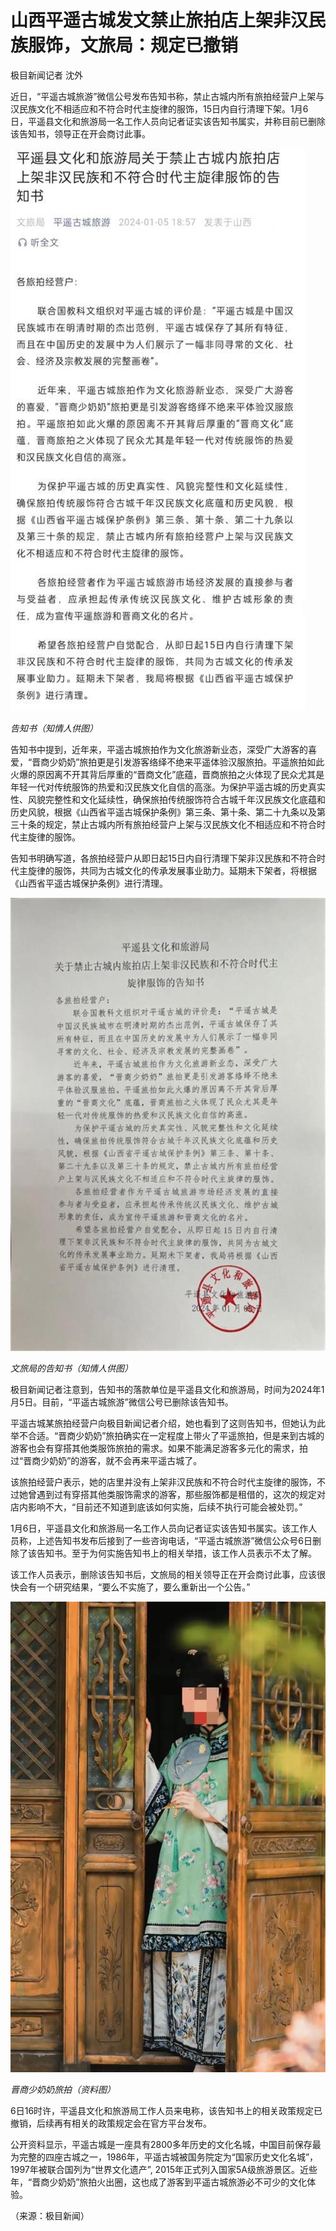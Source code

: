 # 山西平遥古城发文禁止旅拍店上架非汉民族服饰，文旅局：规定已撤销

极目新闻记者 沈外

近日，“平遥古城旅游”微信公号发布告知书称，禁止古城内所有旅拍经营户上架与汉民族文化不相适应和不符合时代主旋律的服饰，15日内自行清理下架。1月6日，平遥县文化和旅游局一名工作人员向记者证实该告知书属实，并称目前已删除该告知书，领导正在开会商讨此事。

![f02262fede8efcb43b20a308b43536cb.jpg](https://raw.githubusercontent.com/qqhsx/qqnews_image/main/2024/01/06/山西平遥古城发文禁止旅拍店上架非汉民族服饰，文旅局：规定已撤销/f02262fede8efcb43b20a308b43536cb.jpg)

 _告知书（知情人供图）_

告知书中提到，近年来，平遥古城旅拍作为文化旅游新业态，深受广大游客的喜爱，“晋商少奶奶”旅拍更是引发游客络绎不绝来平遥体验汉服旅拍。平遥旅拍如此火爆的原因离不开其背后厚重的“晋商文化”底蕴，晋商旅拍之火体现了民众尤其是年轻一代对传统服饰的热爱和汉民族文化自信的高涨。为保护平遥古城的历史真实性、风貌完整性和文化延续性，确保旅拍传统服饰符合古城千年汉民族文化底蕴和历史风貌，根据《山西省平遥古城保护条例》第三条、第十条、第二十九条以及第三十条的规定，禁止古城内所有旅拍经营户上架与汉民族文化不相适应和不符合时代主旋律的服饰。

告知书明确写道，各旅拍经营户从即日起15日内自行清理下架非汉民族和不符合时代主旋律的服饰，共同为古城文化的传承发展事业助力。延期未下架者，将根据《山西省平遥古城保护条例》进行清理。

![6c8b91a5f9f7e491fe0b3b490f51c49d.jpg](https://raw.githubusercontent.com/qqhsx/qqnews_image/main/2024/01/06/山西平遥古城发文禁止旅拍店上架非汉民族服饰，文旅局：规定已撤销/6c8b91a5f9f7e491fe0b3b490f51c49d.jpg)

_文旅局的告知书（知情人供图）_

极目新闻记者注意到，告知书的落款单位是平遥县文化和旅游局，时间为2024年1月5日。目前，“平遥古城旅游”微信公号已删除该告知书。

平遥古城某旅拍经营户向极目新闻记者介绍，她也看到了这则告知书，但她认为此举不合适。“晋商少奶奶”旅拍确实在一定程度上带火了平遥旅拍，但是来到古城的游客也会有穿搭其他类服饰旅拍的需求。如果不能满足游客多元化的需求，拍过“晋商少奶奶”的游客，就不会再来平遥古城了。

该旅拍经营户表示，她的店里并没有上架非汉民族和不符合时代主旋律的服饰，不过她曾遇到过有穿搭其他类服饰需求的游客，那些服饰都是租借的，这次的规定对店内影响不大，“目前还不知道到底该如何实施，后续不执行可能会被处罚。”

1月6日，平遥县文化和旅游局一名工作人员向记者证实该告知书属实。该工作人员称，上述告知书发布后接到了一些咨询电话，“平遥古城旅游”微信公众号6日删除了该告知书。至于为何实施告知书上的相关举措，该工作人员表示不太了解。

该工作人员表示，删除该告知书后，文旅局的相关领导正在开会商讨此事，应该很快会有一个研究结果，“要么不实施了，要么重新出一个公告。”

![fc4cb737ed9fff4845f2033ed9e1e08e.jpg](https://raw.githubusercontent.com/qqhsx/qqnews_image/main/2024/01/06/山西平遥古城发文禁止旅拍店上架非汉民族服饰，文旅局：规定已撤销/fc4cb737ed9fff4845f2033ed9e1e08e.jpg)

_晋商少奶奶旅拍（资料图）_

6日16时许，平遥县文化和旅游局工作人员来电称，该告知书上的相关政策规定已撤销，后续再有相关的政策规定会在官方平台发布。

公开资料显示，平遥古城是一座具有2800多年历史的文化名城，中国目前保存最为完整的四座古城之一，1986年，平遥古城被国务院定为“国家历史文化名城”，1997年被联合国列为“世界文化遗产”,
2015年正式列入国家5A级旅游景区。近些年，“晋商少奶奶”旅拍火出圈，这也成了游客到平遥古城旅游必不可少的文化体验。

（来源：极目新闻）

